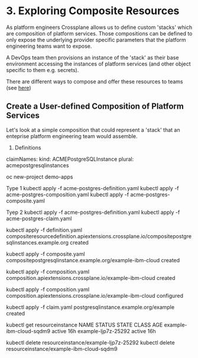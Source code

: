 # 3. Exploring Composite Resources
As platform engineers Crossplane allows us to define custom 'stacks' which are composition of platform services. Those compositions can be defined to only expose the underlying provider specific parameters that the platform engineering teams want to expose.

A DevOps team then provisions an instance of the 'stack' as their base environment accessing the instances of platform services (and other object specific to them e.g. secrets).

There are different ways to compose and offer these resources to teams (see [here](https://crossplane.io/docs/v1.2/concepts/composition.html))

## Create a User-defined Composition of Platform Services
Let's look at a simple composition that could represent a 'stack' that an enteprise platform engineering team would assemble.

1. Definitions

  claimNames:
    kind: ACMEPostgreSQLInstance
    plural: acmepostgresqlinstances


oc new-project demo-apps

Type 1
kubectl apply -f acme-postgres-definition.yaml
kubectl apply -f acme-postgres-composition.yaml
kubectl apply -f acme-postgres-composite.yaml

Tyep 2
kubectl apply -f acme-postgres-definition.yaml
kubectl apply -f acme-postgres-claim.yaml


kubectl apply -f definition.yaml
compositeresourcedefinition.apiextensions.crossplane.io/compositepostgresqlinstances.example.org created

kubectl apply -f composite.yaml
compositepostgresqlinstance.example.org/example-ibm-cloud created

kubectl apply -f composition.yaml
composition.apiextensions.crossplane.io/example-ibm-cloud created

kubectl apply -f composition.yaml
composition.apiextensions.crossplane.io/example-ibm-cloud configured

kubectl apply -f claim.yaml
postgresqlinstance.example.org/example created

kubectl get resourceinstance
NAME                      STATUS   STATE    CLASS   AGE
example-ibm-cloud-sqdm9            active           16h
example-ljp7z-25292                active           16h

kubectl delete resourceinstance/example-ljp7z-25292
kubectl delete resourceinstance/example-ibm-cloud-sqdm9



